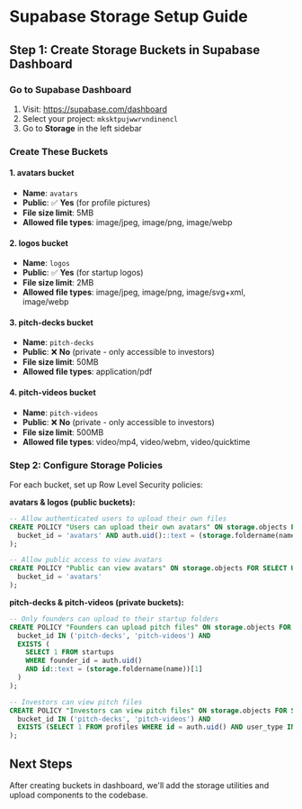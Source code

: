 # Supabase Storage Setup Guide

## Step 1: Create Storage Buckets in Supabase Dashboard

### Go to Supabase Dashboard
1. Visit: https://supabase.com/dashboard
2. Select your project: `mksktpujwwrvndinencl`
3. Go to **Storage** in the left sidebar

### Create These Buckets

#### 1. **avatars** bucket
- **Name**: `avatars`
- **Public**: ✅ **Yes** (for profile pictures)
- **File size limit**: 5MB
- **Allowed file types**: image/jpeg, image/png, image/webp

#### 2. **logos** bucket  
- **Name**: `logos`
- **Public**: ✅ **Yes** (for startup logos)
- **File size limit**: 2MB
- **Allowed file types**: image/jpeg, image/png, image/svg+xml, image/webp

#### 3. **pitch-decks** bucket
- **Name**: `pitch-decks`
- **Public**: ❌ **No** (private - only accessible to investors)
- **File size limit**: 50MB
- **Allowed file types**: application/pdf

#### 4. **pitch-videos** bucket
- **Name**: `pitch-videos`
- **Public**: ❌ **No** (private - only accessible to investors)
- **File size limit**: 500MB
- **Allowed file types**: video/mp4, video/webm, video/quicktime

### Step 2: Configure Storage Policies

For each bucket, set up Row Level Security policies:

**avatars & logos (public buckets):**
```sql
-- Allow authenticated users to upload their own files
CREATE POLICY "Users can upload their own avatars" ON storage.objects FOR INSERT WITH CHECK (
  bucket_id = 'avatars' AND auth.uid()::text = (storage.foldername(name))[1]
);

-- Allow public access to view avatars
CREATE POLICY "Public can view avatars" ON storage.objects FOR SELECT USING (
  bucket_id = 'avatars'
);
```

**pitch-decks & pitch-videos (private buckets):**
```sql
-- Only founders can upload to their startup folders
CREATE POLICY "Founders can upload pitch files" ON storage.objects FOR INSERT WITH CHECK (
  bucket_id IN ('pitch-decks', 'pitch-videos') AND 
  EXISTS (
    SELECT 1 FROM startups 
    WHERE founder_id = auth.uid() 
    AND id::text = (storage.foldername(name))[1]
  )
);

-- Investors can view pitch files
CREATE POLICY "Investors can view pitch files" ON storage.objects FOR SELECT USING (
  bucket_id IN ('pitch-decks', 'pitch-videos') AND
  EXISTS (SELECT 1 FROM profiles WHERE id = auth.uid() AND user_type IN ('investor', 'admin'))
);
```

## Next Steps
After creating buckets in dashboard, we'll add the storage utilities and upload components to the codebase.
